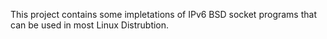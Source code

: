This project contains some impletations of IPv6 BSD socket programs that can be used in most Linux Distrubtion.
